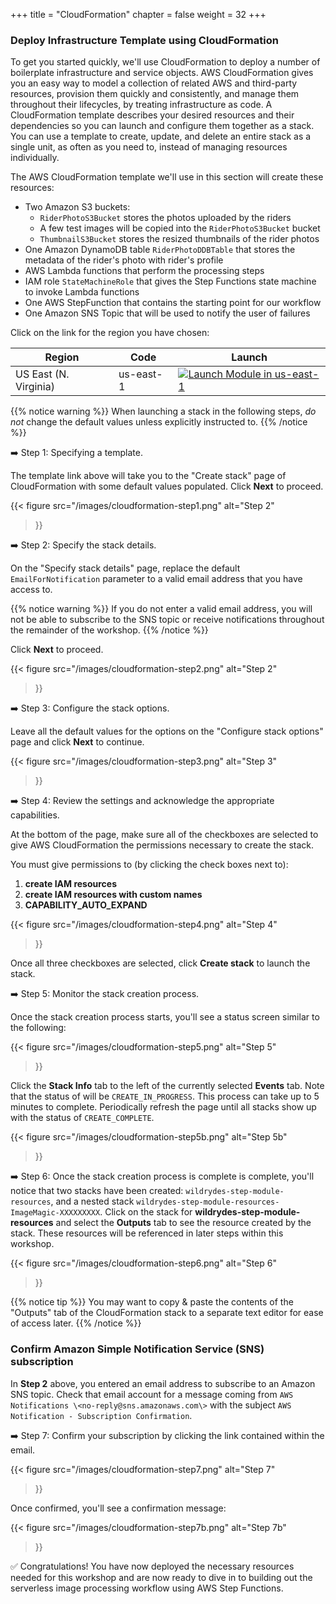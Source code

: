 +++
title = "CloudFormation"
chapter = false
weight = 32
+++

### Deploy Infrastructure Template using CloudFormation

To get you started quickly, we'll use CloudFormation to deploy a number of boilerplate infrastructure and service objects. AWS CloudFormation gives you an easy way to model a collection of related AWS and third-party resources, provision them quickly and consistently, and manage them throughout their lifecycles, by treating infrastructure as code. A CloudFormation template describes your desired resources and their dependencies so you can launch and configure them together as a stack. You can use a template to create, update, and delete an entire stack as a single unit, as often as you need to, instead of managing resources individually.

The AWS CloudFormation template we'll use in this section will create these resources:

* Two Amazon S3 buckets:
	* `RiderPhotoS3Bucket` stores the photos uploaded by the riders
	* A few test images will be copied into the `RiderPhotoS3Bucket` bucket
	* `ThumbnailS3Bucket` stores the resized thumbnails of the rider photos
* One Amazon DynamoDB table `RiderPhotoDDBTable` that stores the metadata of the rider's photo with rider's profile
* AWS Lambda functions that perform the processing steps
* IAM role `StateMachineRole` that gives the Step Functions state machine to invoke Lambda functions
* One AWS StepFunction that contains the starting point for our workflow
* One Amazon SNS Topic that will be used to notify the user of failures

Click on the link for the region you have chosen:  

Region| Code | Launch
------|------|-------
US East (N. Virginia) | us-east-1 | [![Launch Module in us-east-1](http://docs.aws.amazon.com/AWSCloudFormation/latest/UserGuide/images/cloudformation-launch-stack-button.png)][Launch us-east-1]
<!--
US East (Ohio)| `us-east-2` | [![Launch Module in us-east-2](http://docs.aws.amazon.com/AWSCloudFormation/latest/UserGuide/images/cloudformation-launch-stack-button.png)][Launch us-east-2]
US West (Oregon) | `us-west-2` | [![Launch Module in us-west-2](http://docs.aws.amazon.com/AWSCloudFormation/latest/UserGuide/images/cloudformation-launch-stack-button.png)][Launch us-west-2]
-->

{{% notice warning %}}
When launching a stack in the following steps, *do not* change the default values unless explicitly instructed to.
{{% /notice %}}

➡️ Step 1: Specifying a template.

The template link above will take you to the "Create stack" page of CloudFormation with some default values populated. Click **Next** to proceed.

{{< figure
    src="/images/cloudformation-step1.png"
    alt="Step 2"
>}}


➡️ Step 2: Specify the stack details.

On the "Specify stack details" page, replace the default `EmailForNotification` parameter to a valid email address that you have access to.

{{% notice warning %}}
If you do not enter a valid email address, you will not be able to subscribe to the SNS topic or receive notifications throughout the remainder of the workshop.
{{% /notice %}}

Click **Next** to proceed.

{{< figure
    src="/images/cloudformation-step2.png"
    alt="Step 2"
>}}



➡️ Step 3: Configure the stack options.

Leave all the default values for the options on the "Configure stack options" page and click **Next** to continue.

{{< figure
    src="/images/cloudformation-step3.png"
    alt="Step 3"
>}}



➡️ Step 4: Review the settings and acknowledge the appropriate capabilities.

At the bottom of the page, make sure all of the checkboxes are selected to give AWS CloudFormation the permissions necessary to create the stack.

You must give permissions to (by clicking the check boxes next to):
1. **create IAM resources**
1. **create IAM resources with custom names**
1. **CAPABILITY_AUTO_EXPAND**

{{< figure
    src="/images/cloudformation-step4.png"
    alt="Step 4"
>}}

Once all three checkboxes are selected, click **Create stack** to launch the stack.

➡️ Step 5: Monitor the stack creation process.

Once the stack creation process starts, you'll see a status screen similar to the following:

{{< figure
    src="/images/cloudformation-step5.png"
    alt="Step 5"
>}}

Click the **Stack Info** tab to the left of the currently selected **Events** tab. Note that the status of will be `CREATE_IN_PROGRESS`. This process can take up to 5 minutes to complete. Periodically refresh the page until all stacks show up with the status of `CREATE_COMPLETE`.

{{< figure
    src="/images/cloudformation-step5b.png"
    alt="Step 5b"
>}}

➡️ Step 6: Once the stack creation process is complete is complete, you'll notice that two stacks have been created: `wildrydes-step-module-resources`, and a nested stack `wildrydes-step-module-resources-ImageMagic-XXXXXXXXX`. Click on the stack for **wildrydes-step-module-resources** and select the **Outputs** tab to see the resource created by the stack. These resources will be referenced in later steps within this workshop.

{{< figure
    src="/images/cloudformation-step6.png"
    alt="Step 6"
>}}

{{% notice tip %}}
You may want to copy & paste the contents of the "Outputs" tab of the CloudFormation stack to a separate text editor for ease of access later.
{{% /notice %}}

### Confirm Amazon Simple Notification Service (SNS) subscription

In **Step 2** above, you entered an email address to subscribe to an Amazon SNS topic. Check that email account for a message coming from ``AWS Notifications \<no-reply@sns.amazonaws.com\>`` with the subject ``AWS Notification - Subscription Confirmation``.

➡️ Step 7: Confirm your subscription by clicking the link contained within the email.

{{< figure
    src="/images/cloudformation-step7.png"
    alt="Step 7"
>}}

Once confirmed, you'll see a confirmation message:

{{< figure
    src="/images/cloudformation-step7b.png"
    alt="Step 7b"
>}}

:white_check_mark: Congratulations! You have now deployed the necessary resources needed for this workshop and are now ready to dive in to building out the serverless image processing workflow using AWS Step Functions.


<!-- Reference URLs -->
[Launch us-east-1]: https://console.aws.amazon.com/cloudformation/home?region=us-east-1#/stacks/new?stackName=wildrydes-step-module-resources&templateURL=https://s3.amazonaws.com/serverless-image-processing-artifacts-yuharc22ktuu/ImageProcessing/sam.yaml
<!-- [Launch us-east-2]: https://console.aws.amazon.com/cloudformation/home?region=us-east-2#/stacks/new?stackName=wildrydes-step-module-resources&templateURL=https://s3-us-east-2.amazonaws.com/wildrydes-image-processing-us-east-2/ImageProcessing/setup-sam.yaml -->
<!-- [Launch us-west-2]: https://console.aws.amazon.com/cloudformation/home?region=us-west-2#/stacks/new?stackName=wildrydes-step-module-resources&templateURL=https://s3-us-west-2.amazonaws.com/wildrydes-image-processing-us-west-2/ImageProcessing/setup-sam.yaml -->
